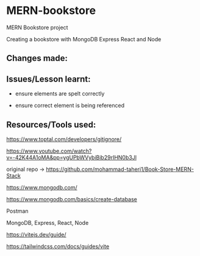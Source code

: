 # MERN-bookstore
MERN Bookstore project


Creating a bookstore with MongoDB Express React and Node

## Changes made:


## Issues/Lesson learnt:

- ensure elements are spelt correctly

- ensure correct element is being referenced


## Resources/Tools used: 

https://www.toptal.com/developers/gitignore/

https://www.youtube.com/watch?v=-42K44A1oMA&pp=ygUPbWVybiBib29rIHN0b3Jl

original repo -> https://github.com/mohammad-taheri1/Book-Store-MERN-Stack

https://www.mongodb.com/

https://www.mongodb.com/basics/create-database

Postman

MongoDB, Express, React, Node

https://vitejs.dev/guide/

https://tailwindcss.com/docs/guides/vite


